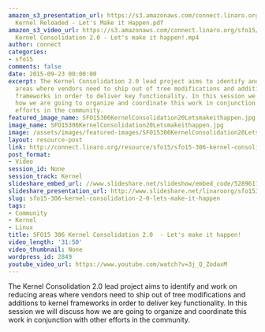 ```yaml
---
amazon_s3_presentation_url: https://s3.amazonaws.com/connect.linaro.org/sfo15/Presentations/09-23-Wednesday/SFO15-306-
  Kernel Reloaded - Let's Make it Happen.pdf
amazon_s3_video_url: https://s3.amazonaws.com/connect.linaro.org/sfo15/Videos/09-23-Wednesday/SFO15-306
  Kernel Consolidation 2.0 - Let's make it happen!.mp4
author: connect
categories:
- sfo15
comments: false
date: 2015-09-23 00:00:00
excerpt: The Kernel Consolidation 2.0 lead project aims to identify and work on reducing
  areas where vendors need to ship out of tree modifications and additions to kernel
  frameworks in order to deliver key functionality. In this session we will discuss
  how we are going to organize and coordinate this work in conjunction with other
  efforts in the community.
featured_image_name: SFO15306KernelConsolidation20Letsmakeithappen.jpg
image_name: SFO15306KernelConsolidation20Letsmakeithappen.jpg
image: /assets/images/featured-images/SFO15306KernelConsolidation20Letsmakeithappen.jpg
layout: resource-post
link: http://connect.linaro.org/resource/sfo15/sfo15-306-kernel-consolidation-2-0-lets-make-it-happen/
post_format:
- Video
session_id: None
session_track: Kernel
slideshare_embed_url: //www.slideshare.net/slideshow/embed_code/52896116
slideshare_presentation_url: http://www.slideshare.net/linaroorg/sfo15306-kernel-consolidation-20-lets-make-it-happen
slug: sfo15-306-kernel-consolidation-2-0-lets-make-it-happen
tags:
- Community
- Kernel
- Linux
title: SFO15 306 Kernel Consolidation 2.0  - Let's make it happen!
video_length: '31:50'
video_thumbnail: None
wordpress_id: 2849
youtube_video_url: https://www.youtube.com/watch?v=3j_Q_ZodaxM
---
```


The Kernel Consolidation 2.0 lead project aims to identify and work on reducing areas where vendors need to ship out of tree modifications and additions to kernel frameworks in order to deliver key functionality. In this session we will discuss how we are going to organize and coordinate this work in conjunction with other efforts in the community.
